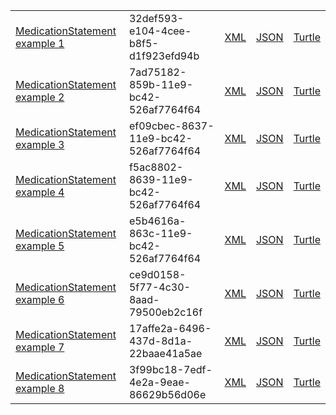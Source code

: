 <table class="list" width="100%">
            <tr>
                <td><a href="MedicationStatement-32def593-e104-4cee-b8f5-d1f923efd94b.html">MedicationStatement example 1</a></td>
                <td>32def593-e104-4cee-b8f5-d1f923efd94b</td>
                <td><a href="MedicationStatement-32def593-e104-4cee-b8f5-d1f923efd94b.xml.html">XML</a></td>
                <td><a href="MedicationStatement-32def593-e104-4cee-b8f5-d1f923efd94b.json.html">JSON</a></td>
                <td><a href="MedicationStatement-32def593-e104-4cee-b8f5-d1f923efd94b.ttl.html">Turtle</a></td>
            </tr>
            <tr>
                <td><a href="MedicationStatement-7ad75182-859b-11e9-bc42-526af7764f64.html">MedicationStatement example 2</a></td>
                <td>7ad75182-859b-11e9-bc42-526af7764f64</td>
                <td><a href="MedicationStatement-7ad75182-859b-11e9-bc42-526af7764f64.xml.html">XML</a></td>
                <td><a href="MedicationStatement-7ad75182-859b-11e9-bc42-526af7764f64.json.html">JSON</a></td>
                <td><a href="MedicationStatement-7ad75182-859b-11e9-bc42-526af7764f64.ttl.html">Turtle</a></td>
            </tr>
             <tr>
                <td><a href="MedicationStatement-ef09cbec-8637-11e9-bc42-526af7764f64.html">MedicationStatement example 3</a></td>
                <td>ef09cbec-8637-11e9-bc42-526af7764f64</td>
                <td><a href="MedicationStatement-ef09cbec-8637-11e9-bc42-526af7764f64.xml.html">XML</a></td>
                <td><a href="MedicationStatement-ef09cbec-8637-11e9-bc42-526af7764f64.json.html">JSON</a></td>
                <td><a href="MedicationStatement-ef09cbec-8637-11e9-bc42-526af7764f64.ttl.html">Turtle</a></td>
            </tr>           
              <tr>
                <td><a href="MedicationStatement-f5ac8802-8639-11e9-bc42-526af7764f64.html">MedicationStatement example 4</a></td>
                <td>f5ac8802-8639-11e9-bc42-526af7764f64</td>
                <td><a href="MedicationStatement-f5ac8802-8639-11e9-bc42-526af7764f64.xml.html">XML</a></td>
                <td><a href="MedicationStatement-f5ac8802-8639-11e9-bc42-526af7764f64.json.html">JSON</a></td>
                <td><a href="MedicationStatement-f5ac8802-8639-11e9-bc42-526af7764f64.ttl.html">Turtle</a></td>
            </tr>             
              <tr>
                <td><a href="MedicationStatement-e5b4616a-863c-11e9-bc42-526af7764f64.html">MedicationStatement example 5</a></td>
                <td>e5b4616a-863c-11e9-bc42-526af7764f64</td>
                <td><a href="MedicationStatement-e5b4616a-863c-11e9-bc42-526af7764f64.xml.html">XML</a></td>
                <td><a href="MedicationStatement-e5b4616a-863c-11e9-bc42-526af7764f64.json.html">JSON</a></td>
                <td><a href="MedicationStatement-e5b4616a-863c-11e9-bc42-526af7764f64.ttl.html">Turtle</a></td>
            </tr>              
            <tr>
                <td><a href="MedicationStatement-ce9d0158-5f77-4c30-8aad-79500eb2c16f.html">MedicationStatement example 6</a></td>
                <td>ce9d0158-5f77-4c30-8aad-79500eb2c16f</td>
                <td><a href="MedicationStatement-ce9d0158-5f77-4c30-8aad-79500eb2c16f.xml.html">XML</a></td>
                <td><a href="MedicationStatement-ce9d0158-5f77-4c30-8aad-79500eb2c16f.json.html">JSON</a></td>
                <td><a href="MedicationStatement-ce9d0158-5f77-4c30-8aad-79500eb2c16f.ttl.html">Turtle</a></td>
            </tr>             
            <tr>
                <td><a href="MedicationStatement-17affe2a-6496-437d-8d1a-22baae41a5ae.html">MedicationStatement example 7</a></td>
                <td>17affe2a-6496-437d-8d1a-22baae41a5ae</td>
                <td><a href="MedicationStatement-17affe2a-6496-437d-8d1a-22baae41a5ae.xml.html">XML</a></td>
                <td><a href="MedicationStatement-17affe2a-6496-437d-8d1a-22baae41a5ae.json.html">JSON</a></td>
                <td><a href="MedicationStatement-17affe2a-6496-437d-8d1a-22baae41a5ae.ttl.html">Turtle</a></td>
            </tr>     
               <tr>
                <td><a href="MedicationStatement-3f99bc18-7edf-4e2a-9eae-86629b56d06e.html">MedicationStatement example 8</a></td>
                <td>3f99bc18-7edf-4e2a-9eae-86629b56d06e</td>
                <td><a href="MedicationStatement-3f99bc18-7edf-4e2a-9eae-86629b56d06e.xml.html">XML</a></td>
                <td><a href="MedicationStatement-3f99bc18-7edf-4e2a-9eae-86629b56d06e.json.html">JSON</a></td>
                <td><a href="MedicationStatement-3f99bc18-7edf-4e2a-9eae-86629b56d06e.ttl.html">Turtle</a></td>
            </tr>    
</table>